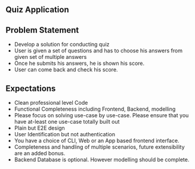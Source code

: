 
Quiz Application
---

Problem Statement
----

  * Develop a solution for conducting quiz
  * User is given a set of questions and has to choose his answers from given set of multiple answers
  * Once he submits his answers, he is shown his score.
  * User can come back and check his score.

Expectations
----

  * Clean professional level Code
  * Functional Completeness including Frontend, Backend, modelling 
  * Please focus on solving use-case by use-case. Please ensure that you have at-least one use-case totally built out
  * Plain but E2E design
  * User Identification but not authentication
  * You have a choice of CLI, Web or an App based frontend interface. 
  * Completeness and handling of multiple scenarios, future extensibility are an added bonus.
  * Backend Database is optional. However modelling should be complete.